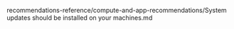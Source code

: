 recommendations-reference/compute-and-app-recommendations/System updates should be installed on your machines.md